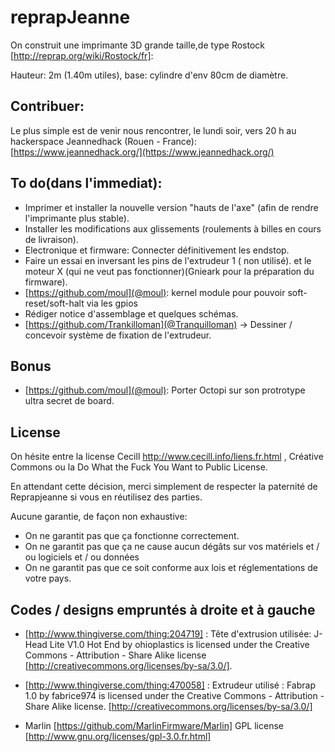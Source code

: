 # reprapJeanne

On construit une imprimante 3D grande taille,de type Rostock [http://reprap.org/wiki/Rostock/fr]:

Hauteur: 2m (1.40m utiles), base: cylindre d'env 80cm de diamètre.


## Contribuer:

Le plus simple est de venir nous rencontrer, le lundi soir, vers 20 h au hackerspace Jeannedhack (Rouen - France):  [https://www.jeannedhack.org/](https://www.jeannedhack.org/)

## To do(dans l'immediat):

* Imprimer et installer la nouvelle version "hauts de l'axe" (afin de rendre l'imprimante plus stable). 
* Installer les modifications aux glissements (roulements à billes en cours de livraison).
* Electronique et firmware: Connecter définitivement les endstop. 
* Faire un essai en inversant les pins de l'extrudeur 1 ( non utilisé). et le moteur X (qui ne veut pas fonctionner)(Gnieark pour la préparation du firmware).
* [https://github.com/moul](@moul): kernel module pour pouvoir soft-reset/soft-halt via les gpios
* Rédiger notice d'assemblage et quelques schémas.
* [https://github.com/Trankilloman](@Tranquilloman) -> Dessiner / concevoir système de fixation de l'extrudeur.


## Bonus

* [https://github.com/moul](@moul): Porter Octopi sur son protrotype ultra secret de board.

## License
On hésite entre la license Cecill http://www.cecill.info/liens.fr.html , Créative Commons ou la Do What the Fuck You Want to Public License.

En attendant cette décision, merci simplement de respecter la paternité de Reprapjeanne si vous en réutilisez des parties.

Aucune garantie, de façon non exhaustive:
* On ne garantit pas que ça fonctionne correctement.
* On ne garantit pas que ça ne cause aucun dégâts sur vos matériels et / ou logiciels et / ou données
* On ne garantit pas que ce soit conforme aux lois et réglementations de votre pays.

## Codes / designs empruntés à droite et à gauche

* [http://www.thingiverse.com/thing:204719] : Tête d'extrusion utilisée: J-Head Lite V1.0 Hot End by ohioplastics is licensed under the Creative Commons - Attribution - Share Alike license [http://creativecommons.org/licenses/by-sa/3.0/]. 

* [http://www.thingiverse.com/thing:470058] : Extrudeur utilisé : Fabrap 1.0 by fabrice974 is licensed under the Creative Commons - Attribution - Share Alike license. [http://creativecommons.org/licenses/by-sa/3.0/]

* Marlin [https://github.com/MarlinFirmware/Marlin] GPL license [http://www.gnu.org/licenses/gpl-3.0.fr.html]
